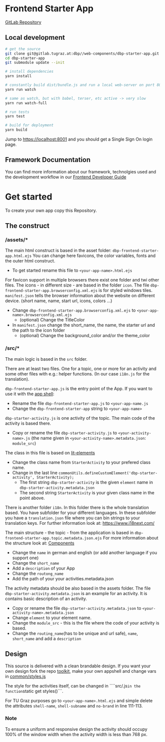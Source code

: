 # Frontend Starter App

[GitLab Repository](https://gitlab.tugraz.at/dbp/web-components/dbp-starter-app)

## Local development

```bash
# get the source
git clone git@gitlab.tugraz.at:dbp//web-components/dbp-starter-app.git
cd dbp-starter-app
git submodule update --init

# install dependencies
yarn install

# constantly build dist/bundle.js and run a local web-server on port 8001 
yarn run watch

# same as watch, but with babel, terser, etc active -> very slow
yarn run watch-full

# run tests
yarn test

# build for deployment
yarn build
```

Jump to <https://localhost:8001> and you should get a Single Sign On login page.

## Framework Documentation

You can find more information about our framework, technolgies used and the
development workflow in our [Frontend Developer
Guide](https://gitlab.tugraz.at/dbp/web-components/frontend-docs)

# Get started

To create your own app copy this Repository.

## The construct

### /assets/*

The main html construct is based in the asset folder: `dbp-frontend-starter-app.html.ejs`
You can change here favicons, the color variables, fonts and the outer html construct.

- To get started rename this file to `<your-app-name>.html.ejs`

For favicon support in multiple browsers there exist one folder and twi other files. The icons - in different size - are based in the folder `icon`. The file `dbp-frontend-starter-app.browserconfig.xml.ejs` is for styled windows tiles. `manifest.json` tells the browser information about the website on different device. (short name, name, start url, icons, colors ...)

- Change `dbp-frontend-starter-app.browserconfig.xml.ejs` to `<your-app-name>.browserconfig.xml.ejs`
    - (optional) Change the TitleColor
- In `manifest.json` change the short_name, the name, the starter url and the path to the icon folder
    - (optional) Change the background_color and/or the theme_color

### /src/*

The main logic is based in the `src` folder.

There are at least two files. One for a topic, one or more for an activity and some other files with e.g.: helper functions. (In our case ``i18n.js`` for the translation).

``dbp-frontend-starter-app.js`` is the entry point of the App. If you want to use it with the [app shell](https://gitlab.tugraz.at/dbp/web-components/toolkit/-/tree/master/packages/app-shell):

- Rename the file ``dbp-frontend-starter-app.js`` to ``<your-app-name.js``
- Change the ``dbp-frontend-starter-app`` string to ``<your-app-name>``

``dbp-starter-activity.js`` is one activity of the topic. The main code of the activity is based there.

- Copy or rename the file ``dbp-starter-activity.js`` to ``<your-activity-name>.js`` (the name given in ``<your-activity-name>.metadata.json``: ``module_src``)

The class in this file is based on [lit-elements](https://lit-element.polymer-project.org/)

- Change the class name from ``StarterActivity`` to your prefered class name.
- Change in the last line ``commonUtils.defineCustomElement('dbp-starter-activity', StarterActivity);`` 
    - The first string ``dbp-starter-activity`` is the given ``element`` name in ``dbp-starter-activity.metadata.json``
    - The second string ``StarterActivity`` is your given class name in the point above.

There is another folder `i18n`. 
In this folder there is the whole translation based. You have subfolder for your different languages. In these subfolder you have a ``translation.json`` file where you can bin strings to your translation keys. For further information look at: https://www.i18next.com/

The main structure - the topic - from the application is based in `dbp-frontend-starter-app.topic.metadata.json.ejs`
For more information about the structure look at: [Components](https://gitlab.tugraz.at/dbp/web-components/frontend-docs/-/blob/master/components.md)

- Change the ``name`` in german and english (or add another language if you support one)
- Change the ```short_name```
- Add a ``description`` of your App 
- Change the ``routong_name``
- Add the path of your your activities.metadata.json

The activity metadata should be also based in the assets folder. The file ``dbp-starter-activity.metadata.json`` is an example for an activity. It is contains basic description of an activity.

- Copy or rename the file ``dbp-starter-activity.metadata.json`` to ``<your-activity-name>.metadata.json``
- Change ```element``` to your element name.
- Change the ``module_src`` - this is the file where the code of your activity is based.
- Change the ``routing_name``(has to be unique and url safe), ``name``, ``short_name`` and add a ``description`` 


## Design

This source is delivered with a clean brandable design. If you want your own design fork the repo [toolkit](https://gitlab.tugraz.at/dbp/web-components/toolkit/-/tree/master), make your own appshell and change vars in [common/styles.js](https://gitlab.tugraz.at/dbp/web-components/toolkit/-/blob/master/packages/common/styles.js)

The style for the activities itself, can be changed in ````src/<your-activity-name>.js``` in the function ```static get styles()```.

For TU Graz purposes go to `<your-app-name>.html.ejs` and simple delete the attributes `shell-name`, `shell-subname` and `no-brand` in line 111-113.

### Note
To ensure a uniform and responsive design the activity should occupy 100% of the window width when the activity width is less than 768 px.
